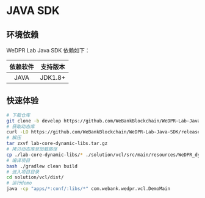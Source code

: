 # JAVA SDK

## 环境依赖

WeDPR Lab Java SDK 依赖如下：

| 依赖软件 | 支持版本 |
| :-: | :-: |
| JAVA | JDK1.8+ |

## 快速体验

```bash
# 下载仓库
git clone -b develop https://github.com/WeBankBlockchain/WeDPR-Lab-Java-SDK.git && cd ./WeDPR-Lab-Java-SDK
# 获取动态库
curl -LO https://github.com/WeBankBlockchain/WeDPR-Lab-Java-SDK/releases/download/v0.0.1/lab-core-dynamic-libs.tar.gz
# 解压
tar zxvf lab-core-dynamic-libs.tar.gz
# 拷贝动态库至加载路径
cp ./lab-core-dynamic-libs/* ./solution/vcl/src/main/resources/WeDPR_dynamic_lib
# 编译项目
bash ./gradlew clean build
# 进入项目目录
cd solution/vcl/dist/
# 运行demo
java -cp "apps/*:conf/:libs/*" com.webank.wedpr.vcl.DemoMain
```
